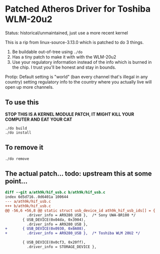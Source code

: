 # Patched Atheros Driver for Toshiba WLM-20u2

Status: historical/unmaintained, just use a more recent kernel

This is a rip from linux-source-3.13.0 which is patched to do 3 things.

1. Be buildable out-of-tree using `./do`
2. Has a tiny patch to make it with with the WLM-20u2
3. Use your regulatory information instead of the info which is burned in the chip.
I trust you'll be honest and stay in bounds.

Protip: Default setting is "world" (ban every channel that's illegal in any country)
setting regulatory info to the country where you actually live will open up more channels.

## To use this

**STOP THIS IS A KERNEL MODULE PATCH, IT MIGHT KILL YOUR COMPUTER AND EAT YOUR CAT**

    ./do build
    ./do install

## To remove it

    ./do remove

## The actual patch... todo: upstream this at some point...

```patch
diff --git a/ath9k/hif_usb.c b/ath9k/hif_usb.c
index 6d5d716..0d6401a 100644
--- a/ath9k/hif_usb.c
+++ b/ath9k/hif_usb.c
@@ -56,6 +56,8 @@ static struct usb_device_id ath9k_hif_usb_ids[] = {
          .driver_info = AR9280_USB },  /* Sony UWA-BR100 */
        { USB_DEVICE(0x04da, 0x3904),
          .driver_info = AR9280_USB },
+       { USB_DEVICE(0x0930, 0x0A08),
+         .driver_info = AR9280_USB },  /* Toshiba WLM 20U2 */
 
        { USB_DEVICE(0x0cf3, 0x20ff),
          .driver_info = STORAGE_DEVICE },
```
